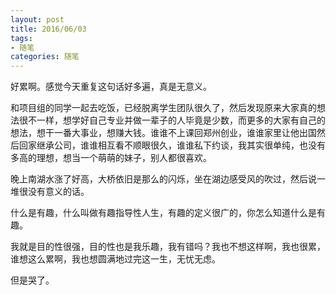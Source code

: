 ```yaml
---
layout: post
title: 2016/06/03
tags:
- 随笔
categories: 随笔
---
```

好累啊。感觉今天重复这句话好多遍，真是无意义。

和项目组的同学一起去吃饭，已经脱离学生团队很久了，然后发现原来大家真的想法很不一样，想学好自己专业并做一辈子的人毕竟是少数，而更多的大家有自己的想法，想干一番大事业，想赚大钱。谁谁不上课回郑州创业，谁谁家里让他出国然后回家继承公司，谁谁相互看不顺眼很久，谁谁私下约谈，我其实很单纯，也没有多高的理想，想当一个萌萌的妹子，别人都很喜欢。

晚上南湖水涨了好高，大桥依旧是那么的闪烁，坐在湖边感受风的吹过，然后说一堆很没有意义的话。

什么是有趣，什么叫做有趣指导性人生，有趣的定义很广的，你怎么知道什么是有趣。

我就是目的性很强，目的性也是我乐趣，我有错吗？我也不想这样啊，我也很累，谁想这么累啊，我也想圆满地过完这一生，无忧无虑。

但是哭了。